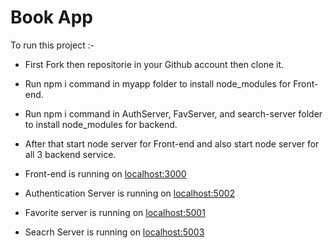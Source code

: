 
# Book App

To run this project :-

* First Fork then repositorie in your Github account then clone it.

* Run npm i command in myapp folder to install node_modules for Front-end.
* Run npm i command in AuthServer, FavServer, and search-server folder to install node_modules for backend.
* After that start node server for Front-end and also start node server for all 3 backend service.

* Front-end is running on [localhost:3000](http://localhost:3000/)

* Authentication Server  is running on [localhost:5002](http://localhost:5002/)

* Favorite server is running on [localhost:5001](http://localhost:5001/)

* Seacrh Server is running on [localhost:5003](http://localhost:5003/)



